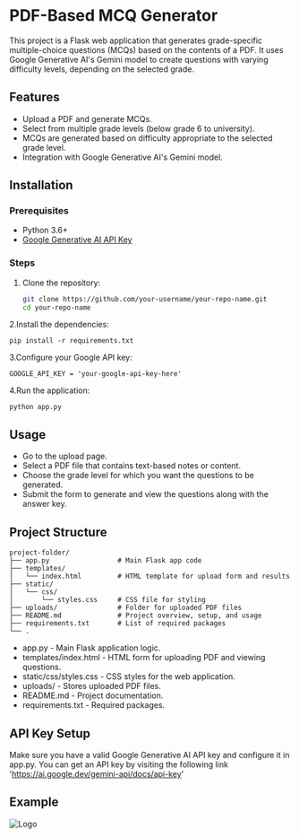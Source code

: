 # PDF-Based MCQ Generator

This project is a Flask web application that generates grade-specific multiple-choice questions (MCQs) based on the contents of a PDF. It uses Google Generative AI's Gemini model to create questions with varying difficulty levels, depending on the selected grade.

## Features

- Upload a PDF and generate MCQs.
- Select from multiple grade levels (below grade 6 to university).
- MCQs are generated based on difficulty appropriate to the selected grade level.
- Integration with Google Generative AI's Gemini model.

## Installation

### Prerequisites

- Python 3.6+
- [Google Generative AI API Key](https://cloud.google.com/docs/authentication/api-keys)

### Steps

1. Clone the repository:

   ```bash
   git clone https://github.com/your-username/your-repo-name.git
   cd your-repo-name
2.Install the dependencies:
```
pip install -r requirements.txt
```
3.Configure your Google API key:
```
GOOGLE_API_KEY = 'your-google-api-key-here'
```
4.Run the application:
```
python app.py
```
## Usage
- Go to the upload page.
- Select a PDF file that contains text-based notes or content.
- Choose the grade level for which you want the questions to be generated.
- Submit the form to generate and view the questions along with the answer key.

## Project Structure

```
project-folder/
├── app.py                 # Main Flask app code
├── templates/
│   └── index.html         # HTML template for upload form and results
├── static/
│   └── css/
│       └── styles.css     # CSS file for styling
├── uploads/               # Folder for uploaded PDF files
├── README.md              # Project overview, setup, and usage
├── requirements.txt       # List of required packages
└── .
```
- app.py - Main Flask application logic.
- templates/index.html - HTML form for uploading PDF and viewing questions.
- static/css/styles.css - CSS styles for the web application.
- uploads/ - Stores uploaded PDF files.
- README.md - Project documentation.
- requirements.txt - Required packages.

## API Key Setup

Make sure you have a valid Google Generative AI API key and configure it in app.py. You can get an API key by visiting the following link 'https://ai.google.dev/gemini-api/docs/api-key'

## Example

![Logo](https://github.com/AzimMohideen/MCQ-Generator/blob/main/image.png)

